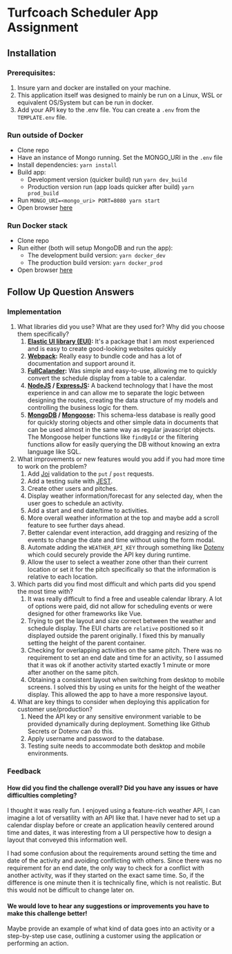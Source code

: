 # Turfcoach Scheduler App Assignment
## Installation
### Prerequisites: 
1. Insure yarn and docker are installed on your machine.
2. This application itself was designed to mainly be run on a Linux, WSL or equivalent OS/System but can be run in docker.
3. Add your API key to the .env file. You can create a `.env` from the `TEMPLATE.env` file.

### Run outside of Docker
- Clone repo
- Have an instance of Mongo running. Set the MONGO_URI in the `.env` file
- Install dependencies: `yarn install`
- Build app:
  - Development version (quicker build) run `yarn dev_build`
  - Production version run (app loads quicker after build) `yarn prod_build`
- Run `MONGO_URI=<mongo_uri> PORT=8080 yarn start`
- Open browser [here](http://localhost:8080/)

### Run Docker stack
- Clone repo
- Run either (both will setup MongoDB and run the app):
  - The development build version: `yarn docker_dev`
  - The production build version: `yarn docker_prod` 
- Open browser [here](http://localhost:8080/)

## Follow Up Question Answers
### Implementation
1. What libraries did you use? What are they used for? Why did you choose them specifically?
   1. **[Elastic UI library (EUI)](https://elastic.github.io/eui/#/):** It's a package that I am most experienced and is easy to create good-looking websites quickly
   2. **[Webpack](https://webpack.js.org/):** Really easy to bundle code and has a lot of documentation and support around it.
   3. **[FullCalander](https://fullcalendar.io/):** Was simple and easy-to-use, allowing me to quickly convert the schedule display from a table to a calendar.
   4. **[NodeJS](https://nodejs.org/en) / [ExpressJS](https://expressjs.com/):** A backend technology that I have the most experience in and can allow me to separate the logic between designing the routes, creating the data structure of my models and controlling the business logic for them.
   5. **[MongoDB](https://www.mongodb.com/) / [Mongoose](https://mongoosejs.com/):** This schema-less database is really good for quickly storing objects and other simple data in documents that can be used almost in the same way as regular javascript objects. The Mongoose helper functions like `findById` or the filtering functions allow for easily querying the DB without knowing an extra language like SQL.   
2. What improvements or new features would you add if you had more time to work on the problem?
   1. Add [Joi](https://joi.dev/) validation to the `put` / `post` requests.
   2. Add a testing suite with [JEST](https://jestjs.io/).
   3. Create other users and pitches.
   4. Display weather information/forecast for any selected day, when the user goes to schedule an activity.
   5. Add a start and end date/time to activities.
   6. More overall weather information at the top and maybe add a scroll feature to see further days ahead.
   7. Better calendar event interaction, add dragging and resizing of the events to change the date and time without using the form modal.
   8. Automate adding the `WEATHER_API_KEY` through something like [Dotenv](https://www.dotenv.org/) which could securely provide the API key during runtime.
   9. Allow the user to select a weather zone other than their current location or set it for the pitch specifically so that the information is relative to each location.
3. Which parts did you find most difficult and which parts did you spend the most time with?
   1. It was really difficult to find a free and useable calendar library. A lot of options were paid, did not allow for scheduling events or were designed for other frameworks like Vue.
   2. Trying to get the layout and size correct between the weather and schedule display. The EUI charts are `relative` positioned so it displayed outside the parent originally. I fixed this by manually setting the height of the parent container.
   3. Checking for overlapping activities on the same pitch. There was no requirement to set an end date and time for an activity, so I assumed that it was ok if another activity started exactly 1 minute or more after another on the same pitch.
   4. Obtaining a consistent layout when switching from desktop to mobile screens. I solved this by using `em` units for the height of the weather display. This allowed the app to have a more responsive layout.
4. What are key things to consider when deploying this application for customer use/production?
   1. Need the API key or any sensitive environment variable to be provided dynamically during deployment. Something like Github Secrets or Dotenv can do this.
   2. Apply username and password to the database.
   3. Testing suite needs to accommodate both desktop and mobile environments.

### Feedback
#### How did you find the challenge overall? Did you have any issues or have difficulties completing?

I thought it was really fun. I enjoyed using a feature-rich weather API, I can imagine a lot of versatility with an API like that. I have never had to set up a calendar display before or create an application heavily centered around time and dates, it was interesting from a UI perspective how to design a layout that conveyed this information well. 

I had some confusion about the requirements around setting the time and date of the activity and avoiding conflicting with others. Since there was no requirement for an end date, the only way to check for a conflict with another activity, was if they started on the exact same time. So, if the difference is one minute then it is technically fine, which is not realistic. But this would not be difficult to change later on.

#### We would love to hear any suggestions or improvements you have to make this challenge better!

Maybe provide an example of what kind of data goes into an activity or a step-by-step use case, outlining a customer using the application or performing an action.